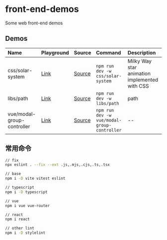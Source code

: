 # front-end-demos

Some web front-end demos

## Demos

<!--PLAYGROUND_LIST-->
Name|Playground|Source|Command|Description
:--|:--|:--|:--|:--
css/solar-system|<a href='https://capricorncd.github.io/demos/css/solar-system' target='_blank'>Link</a>|[Source](css/solar-system)|`npm run dev -w css/solar-system`|Milky Way star animation implemented with CSS
libs/path|<a href='https://capricorncd.github.io/demos/libs/path' target='_blank'>Link</a>|[Source](libs/path)|`npm run dev -w libs/path`|path
vue/modal-group-controller|<a href='https://capricorncd.github.io/demos/vue/modal-group-controller' target='_blank'>Link</a>|[Source](vue/modal-group-controller)|`npm run dev -w vue/modal-group-controller`|--
<!--PLAYGROUND_LIST-->

## 常用命令

```bash
// fix
npx eslint . --fix --ext .js,.mjs,.cjs,.ts,.tsx

// base
npm i -D vite vitest eslint

// typescript
npm i -D typescript

// vue
npm i vue vue-router

// react
npm i react

// other lint
npm i -D stylelint
```
